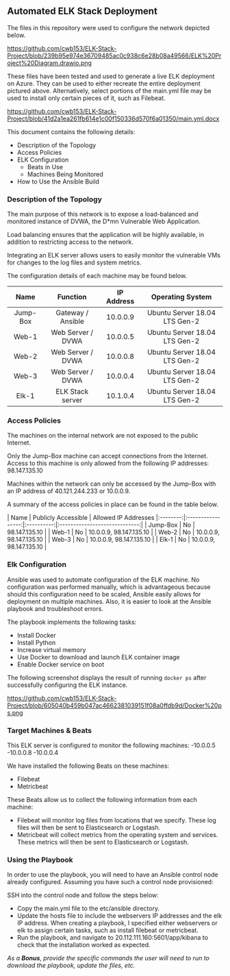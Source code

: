 ## Automated ELK Stack Deployment

The files in this repository were used to configure the network depicted below.

https://github.com/cwb153/ELK-Stack-Project/blob/239b95e974e36709485ac0c938c6e28b08a49566/ELK%20Project%20Diagram.drawio.png

These files have been tested and used to generate a live ELK deployment on Azure. They can be used to either recreate the entire deployment pictured above. Alternatively, select portions of the main.yml file may be used to install only certain pieces of it, such as Filebeat.

https://github.com/cwb153/ELK-Stack-Project/blob/41d2a1ea261fb614e1c00f150336d570f6a01350/main.yml.docx

This document contains the following details:
- Description of the Topology
- Access Policies
- ELK Configuration
  - Beats in Use
  - Machines Being Monitored
- How to Use the Ansible Build


### Description of the Topology

The main purpose of this network is to expose a load-balanced and monitored instance of DVWA, the D*mn Vulnerable Web Application.

Load balancing ensures that the application will be highly available, in addition to restricting access to the network.

Integrating an ELK server allows users to easily monitor the vulnerable VMs for changes to the log files and system metrics.

The configuration details of each machine may be found below.

|   Name   |      Function     | IP Address |        Operating System       |
|:--------:|:-----------------:|:----------:|:-----------------------------:|
| Jump-Box | Gateway / Ansible     | 10.0.0.9   | Ubuntu Server 18.04 LTS Gen-2 |
| Web-1       | Web Server / DVWA | 10.0.0.5   | Ubuntu Server 18.04 LTS Gen-2 |
| Web-2       | Web Server / DVWA | 10.0.0.8   | Ubuntu Server 18.04 LTS Gen-2 |
| Web-3       | Web Server / DVWA | 10.0.0.4   | Ubuntu Server 18.04 LTS Gen-2 |
| Elk-1         | ELK Stack server      | 10.1.0.4   | Ubuntu Server 18.04 LTS Gen-2 |





### Access Policies

The machines on the internal network are not exposed to the public Internet. 

Only the Jump-Box machine can accept connections from the Internet. Access to this machine is only allowed from the following IP addresses:
98.147.135.10

Machines within the network can only be accessed by the Jump-Box with an IP address of 40.121.244.233 or 10.0.0.9.

A summary of the access policies in place can be found in the table below.

|   Name   |      Publicly Accessible     | Allowed IP Addresses
|:--------:|:-----------------:|:----------:|:-----------------------------:|
| Jump-Box | No    | 98.147.135.10   |
| Web-1       | No | 10.0.0.9, 98.147.135.10  |
| Web-2       | No | 10.0.0.9, 98.147.135.10 |
| Web-3       | No | 10.0.0.9, 98.147.135.10 |
| Elk-1         | No  | 10.0.0.9, 98.147.135.10 |




### Elk Configuration

Ansible was used to automate configuration of the ELK machine. No configuration was performed manually, which is advantageous because should this configuration need to be scaled, Ansible easily allows for deployment on multiple machines. Also, it is easier to look at the Ansible playbook and troubleshoot errors.

The playbook implements the following tasks:

- Install Docker
- Install Python
- Increase virtual memory
- Use Docker to download and launch ELK container image
- Enable Docker service on boot

The following screenshot displays the result of running `docker ps` after successfully configuring the ELK instance.

https://github.com/cwb153/ELK-Stack-Project/blob/605040b459b047ac4662381039151f08a0ffdb9d/Docker%20ps.png

### Target Machines & Beats
This ELK server is configured to monitor the following machines:
-10.0.0.5
-10.0.0.8
-10.0.0.4

We have installed the following Beats on these machines:
- Filebeat
- Metricbeat

These Beats allow us to collect the following information from each machine:
- Filebeat will monitor log files from locations that we specify. These log files will then be sent to Elasticsearch or Logstash.
- Metricbeat will collect metrics from the operating system and services. These metrics will then be sent to Elasticsearch or Logstash.

### Using the Playbook
In order to use the playbook, you will need to have an Ansible control node already configured. Assuming you have such a control node provisioned: 

SSH into the control node and follow the steps below:
- Copy the main.yml file to the etc/ansible directory.
- Update the hosts file to include the webservers IP addresses and the elk IP address. When creating a playbook, I specified    either webservers or elk to assign certain tasks, such as install filebeat or metricbeat.
- Run the playbook, and navigate to 20.112.111.160:5601/app/kibana to check that the installation worked as expected.


_As a **Bonus**, provide the specific commands the user will need to run to download the playbook, update the files, etc._

